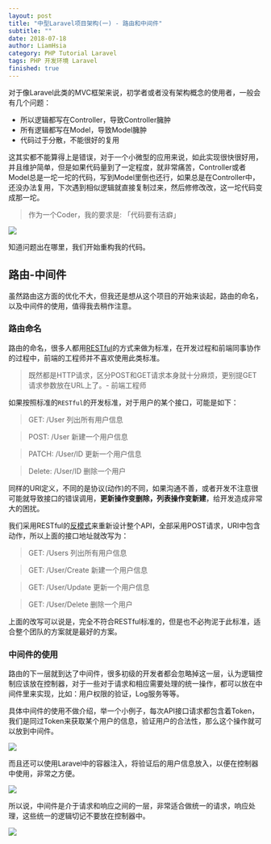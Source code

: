 ```yaml
---
layout: post
title: "中型Laravel项目架构(一) - 路由和中间件"
subtitle: ""
date: 2018-07-18
author: LiamHsia
category: PHP Tutorial Laravel
tags: PHP 开发环境 Laravel
finished: true
---
```


对于像Laravel此类的MVC框架来说，初学者或者没有架构概念的使用者，一般会有几个问题：

- 所以逻辑都写在Controller，导致Controller臃肿
- 所有逻辑都写在Model，导致Model臃肿
- 代码过于分散，不能很好的复用

这其实都不能算得上是错误，对于一个小微型的应用来说，如此实现很快很好用，并且维护简单，但是如果代码量到了一定程度，就非常痛苦，Controller或者Model总是一坨一坨的代码，写到Model里倒也还行，如果总是在Controller中，还没办法复用，下次遇到相似逻辑就直接复制过来，然后修修改改，这一坨代码变成那一坨。

>作为一个Coder，我的要求是: 「代码要有洁癖」 

![](http://ooyc2y4k2.bkt.clouddn.com/2018-08-12-Jietu20180812-125217.png)

知道问题出在哪里，我们开始重构我的代码。

## 路由-中间件
虽然路由这方面的优化不大，但我还是想从这个项目的开始来谈起，路由的命名，以及中间件的使用，值得我去稍作注意。

### 路由命名
路由的命名，很多人都用[RESTful](https://www.wikiwand.com/en/Representational_state_transfer)的方式来做为标准，在开发过程和前端同事协作的过程中，前端的工程师并不喜欢使用此类标准。

> 既然都是HTTP请求，区分POST和GET请求本身就十分麻烦，更别提GET请求参数放在URL上了。- 前端工程师


如果按照标准的`RESTful`的开发标准，对于用户的某个接口，可能是如下：

> GET: /User 列出所有用户信息

> POST: /User 新建一个用户信息

> PATCH: /User/ID 更新一个用户信息

> Delete: /User/ID 删除一个用户

同样的URI定义，不同的是协议(动作)的不同，如果沟通不善，或者开发不注意很可能就导致接口的错误调用，**更新操作变删除，列表操作变新建**，给开发造成非常大的困扰。

我们采用RESTful的[反模式](https://www.infoq.com/articles/rest-anti-patterns)来重新设计整个API，全部采用POST请求，URI中包含动作，所以上面的接口地址就改写为：

> GET: /Users 列出所有用户信息

> GET: /User/Create 新建一个用户信息

> GET: /User/Update 更新一个用户信息

> GET: /User/Delete 删除一个用户

上面的改写可以说是，完全不符合RESTful标准的，但是也不必拘泥于此标准，适合整个团队的方案就是最好的方案。

### 中间件的使用
路由的下一层就到达了中间件，很多初级的开发者都会忽略掉这一层，认为逻辑控制应该放在控制器，对于一些对于请求和相应需要处理的统一操作，都可以放在中间件里来实现，比如：用户权限的验证，Log服务等等。

具体中间件的使用不做介绍，举一个小例子，每次API接口请求都包含着Token，我们是同过Token来获取某个用户的信息，验证用户的合法性，那么这个操作就可以放到中间件。

![](http://ooyc2y4k2.bkt.clouddn.com/2018-08-13-Jietu20180813-232148.png)

而且还可以使用Laravel中的容器注入，将验证后的用户信息放入，以便在控制器中使用，非常之方便。

![](http://ooyc2y4k2.bkt.clouddn.com/2018-08-13-Jietu20180813-232430.png)

所以说，中间件是介于请求和响应之间的一层，非常适合做统一的请求，响应处理，这些统一的逻辑切记不要放在控制器中。

![](http://ooyc2y4k2.bkt.clouddn.com/2018-08-13-middleware.png)

